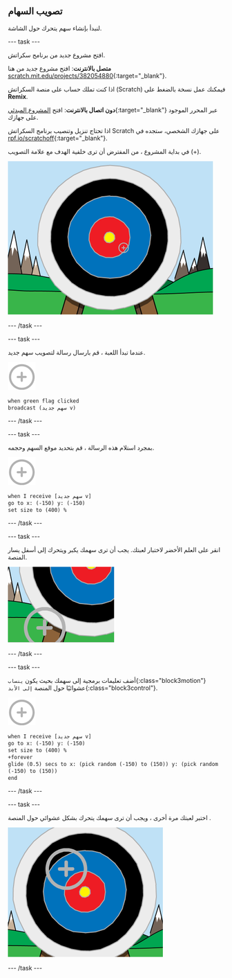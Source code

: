 ## تصويب السهام

لنبدأ بإنشاء سهم يتحرك حول الشاشة.

--- task ---

افتح مشروع جديد من برنامج سكراتش.

**متصل بالانترنت**: افتح مشروع جديد من هنا [scratch.mit.edu/projects/382054880](https://scratch.mit.edu/projects/382054880){:target="_blank"}.

اذا كنت تملك حساب على منصة السكراتش (Scratch) فيمكنك عمل نسخة بالضغط على **Remix**.

**دون اتصال بالانترنت**: افتح [المشروع المبدئي](https://rpf.io/p/ar-SA/archery-go){:target="_blank"} عبر المحرر الموجود على جهازك.

اذا تحتاج تنزيل وتنصيب برنامج السكراتش Scratch على جهازك الشخصي، ستجده في [rpf.io/scratchoff](https://rpf.io/scratchoff){:target="_blank"}.

في بداية المشروع ، من المفترض أن ترى خلفية الهدف مع علامة التصويب (+).

![مشاريع البداية](images/archery-starter.png)

--- /task ---

--- task ---

عندما تبدأ اللعبة ، قم بارسال رسالة لتصويب سهم جديد.

![كائن الهدف](images/target-sprite.png)

```blocks3
when green flag clicked
broadcast (سهم جديد v)
```

--- /task ---

--- task ---

بمجرد استلام هذه الرسالة ، قم بتحديد موقع السهم وحجمه.

![كائن الهدف](images/target-sprite.png)

```blocks3
when I receive [سهم جديد v]
go to x: (-150) y: (-150)
set size to (400) %
```

--- /task ---

--- task ---

انقر على العلم الأخضر لاختبار لعبتك. يجب أن ترى سهمك يكبر ويتحرك إلى أسفل يسار المنصة.

![أكبر كائن الهدف في أسفل يسار المنصة](images/archery-start-test.png)

--- /task ---

--- task ---

أضف تعليمات برمجية إلى سهمك بحيث يكون `ينساب`{:class="block3motion"} عشوائيًا حول المنصة `إلى الأبد`{:class="block3control"}.

![كائن الهدف](images/target-sprite.png)

```blocks3
when I receive [سهم جديد v]
go to x: (-150) y: (-150)
set size to (400) %
+forever
glide (0.5) secs to x: (pick random (-150) to (150)) y: (pick random (-150) to (150))
end
```

--- /task ---

--- task ---

اختبر لعبتك مرة أخرى ، ويجب أن ترى سهمك يتحرك بشكل عشوائي حول المنصة .

![الهدف في موقع مختلف](images/archery-glide-test.png)

--- /task ---
